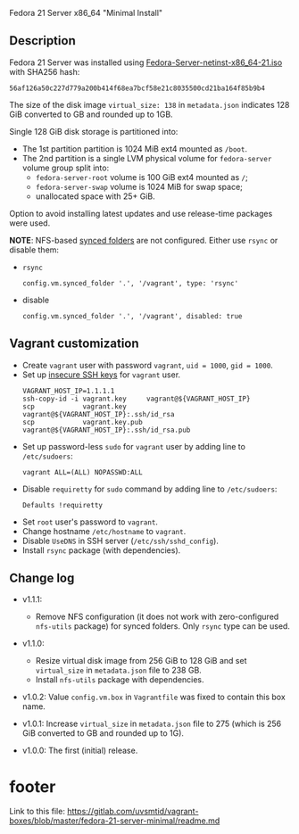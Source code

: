 
Fedora 21 Server x86_64 "Minimal Install"

## Description ##

Fedora 21 Server was installed using [Fedora-Server-netinst-x86_64-21.iso][1]
with SHA256 hash:
```
56af126a50c227d779a200b414f68ea7bcf58e21c8035500cd21ba164f85b9b4
```

The size of the disk image `virtual_size: 138` in `metadata.json` indicates
128 GiB converted to GB and rounded up to 1GB.

Single 128 GiB disk storage is partitioned into:
  * The 1st partition partition is 1024 MiB ext4 mounted as `/boot`.
  * The 2nd partition is a single LVM physical volume for `fedora-server`
    volume group split into:
    * `fedora-server-root` volume is 100 GiB ext4 mounted as `/`;
    * `fedora-server-swap` volume is 1024 MiB for swap space;
    * unallocated space with 25+ GiB.

Option to avoid installing latest updates and use release-time packages
were used.

**NOTE**: NFS-based [synced folders][3] are not configured.
Either use `rsync` or disable them:
  * `rsync`
    ```
    config.vm.synced_folder '.', '/vagrant', type: 'rsync'
    ```
  * disable
    ```
    config.vm.synced_folder '.', '/vagrant', disabled: true
    ```

## Vagrant customization ##

* Create `vagrant` user with password `vagrant`, `uid = 1000`, `gid = 1000`.
* Set up [insecure SSH keys][2] for `vagrant` user.
  ```
  VAGRANT_HOST_IP=1.1.1.1
  ssh-copy-id -i vagrant.key     vagrant@${VAGRANT_HOST_IP}
  scp            vagrant.key     vagrant@${VAGRANT_HOST_IP}:.ssh/id_rsa
  scp            vagrant.key.pub vagrant@${VAGRANT_HOST_IP}:.ssh/id_rsa.pub
  ```
* Set up  password-less `sudo` for `vagrant` user by adding line
  to `/etc/sudoers`:
  ```
  vagrant ALL=(ALL) NOPASSWD:ALL
  ```
* Disable `requiretty` for `sudo` command by adding line
  to `/etc/sudoers`:
  ```
  Defaults !requiretty
  ```
* Set `root` user's password to `vagrant`.
* Change hostname `/etc/hostname` to `vagrant`.
* Disable `UseDNS` in SSH server (`/etc/ssh/sshd_config`).
* Install `rsync` package (with dependencies).

## Change log ##

* v1.1.1:
  * Remove NFS configuration (it does not work with zero-configured
    `nfs-utils` package) for synced folders. Only `rsync` type can
    be used.

* v1.1.0:
  * Resize virtual disk image from 256 GiB to 128 GiB and
    set `virtual_size` in `metadata.json` file to 238 GB.
  * Install `nfs-utils` package with dependencies.

* v1.0.2:
  Value `config.vm.box` in `Vagrantfile` was fixed to contain this box name.

* v1.0.1:
  Increase `virtual_size` in `metadata.json` file to 275 (which is
  256 GiB converted to GB and rounded up to 1G).

* v1.0.0:
  The first (initial) release.

# footer #

Link to this file: https://gitlab.com/uvsmtid/vagrant-boxes/blob/master/fedora-21-server-minimal/readme.md

[1]: http://download.fedoraproject.org/pub/fedora/linux/releases/21/Server/x86_64/iso/Fedora-Server-netinst-x86_64-21.iso
[2]: https://github.com/mitchellh/vagrant/tree/master/keys
[3]: http://docs.vagrantup.com/v2/synced-folders/

